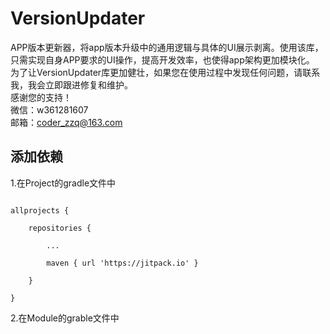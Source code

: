 # VersionUpdater
APP版本更新器，将app版本升级中的通用逻辑与具体的UI展示剥离。使用该库，只需实现自身APP要求的UI操作，提高开发效率，也使得app架构更加模块化。</br>
为了让VersionUpdater库更加健壮，如果您在使用过程中发现任何问题，请联系我，我会立即跟进修复和维护。<br/>
感谢您的支持！<br/>
微信：w361281607<br/>
邮箱：coder_zzq@163.com<br/>
## 添加依赖
1.在Project的gradle文件中<br/>
<pre><code>
allprojects {

    repositories {

        ...

        maven { url 'https://jitpack.io' }

    }

}
</code></pre>
2.在Module的grable文件中<br/>


